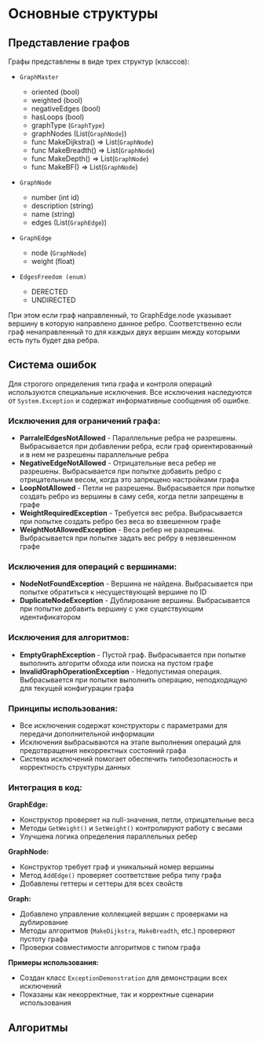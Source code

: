 # Основные структуры

## Представление графов
Графы представлены в виде трех структур (классов):
- `GraphMaster`
    - oriented (bool)
    - weighted (bool)
    - negativeEdges (bool)
    - hasLoops (bool)
    - graphType (`GraphType`)
    - graphNodes (List(`GraphNode`))
    - func MakeDijkstra() => List(`GraphNode`)
    - func MakeBreadth() => List(`GraphNode`)
    - func MakeDepth() => List(`GraphNode`)
    - func MakeBF() => List(`GraphNode`)

    
- `GraphNode`
    - number (int id)
    - description (string)
    - name (string)
    - edges (List(`GraphEdge`))
- `GraphEdge`
    - node (`GraphNode`)
    - weight (float)
- `EdgesFreedom (enum)`
    - DERECTED
    - UNDIRECTED


При этом если граф направленный, то GraphEdge.node указывает вершину в которую направлено данное ребро.
Соответственно если граф ненаправленный то для каждых двух вершин между которыми есть путь будет два ребра. 

## Система ошибок 
Для строгого определения типа графа и контроля операций используются специальные исключения. Все исключения наследуются от `System.Exception` и содержат информативные сообщения об ошибке.

### Исключения для ограничений графа:

- **ParralelEdgesNotAllowed** - Параллельные ребра не разрешены. Выбрасывается при добавлении ребра, если граф ориентированный и в нем не разрешены параллельные ребра
- **NegativeEdgeNotAllowed** - Отрицательные веса ребер не разрешены. Выбрасывается при попытке добавить ребро с отрицательным весом, когда это запрещено настройками графа
- **LoopNotAllowed** - Петли не разрешены. Выбрасывается при попытке создать ребро из вершины в саму себя, когда петли запрещены в графе
- **WeightRequiredException** - Требуется вес ребра. Выбрасывается при попытке создать ребро без веса во взвешенном графе
- **WeightNotAllowedException** - Веса ребер не разрешены. Выбрасывается при попытке задать вес ребру в невзвешенном графе

### Исключения для операций с вершинами:

- **NodeNotFoundException** - Вершина не найдена. Выбрасывается при попытке обратиться к несуществующей вершине по ID
- **DuplicateNodeException** - Дублирование вершины. Выбрасывается при попытке добавить вершину с уже существующим идентификатором

### Исключения для алгоритмов:

- **EmptyGraphException** - Пустой граф. Выбрасывается при попытке выполнить алгоритм обхода или поиска на пустом графе
- **InvalidGraphOperationException** - Недопустимая операция. Выбрасывается при попытке выполнить операцию, неподходящую для текущей конфигурации графа

### Принципы использования:
- Все исключения содержат конструкторы с параметрами для передачи дополнительной информации
- Исключения выбрасываются на этапе выполнения операций для предотвращения некорректных состояний графа
- Система исключений помогает обеспечить типобезопасность и корректность структуры данных

### Интеграция в код:

**GraphEdge:**
- Конструктор проверяет на null-значения, петли, отрицательные веса
- Методы `GetWeight()` и `SetWeight()` контролируют работу с весами
- Улучшена логика определения параллельных ребер

**GraphNode:**
- Конструктор требует граф и уникальный номер вершины
- Метод `AddEdge()` проверяет соответствие ребра типу графа
- Добавлены геттеры и сеттеры для всех свойств

**Graph:**
- Добавлено управление коллекцией вершин с проверками на дублирование
- Методы алгоритмов (`MakeDijkstra`, `MakeBreadth`, etc.) проверяют пустоту графа
- Проверки совместимости алгоритмов с типом графа

**Примеры использования:**
- Создан класс `ExceptionDemonstration` для демонстрации всех исключений
- Показаны как некорректные, так и корректные сценарии использования
## Алгоритмы
